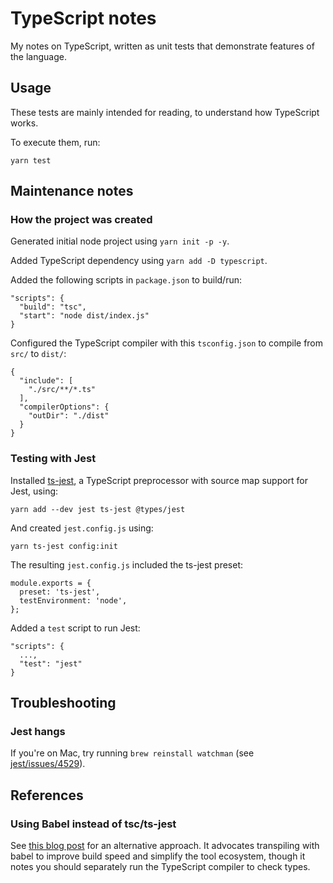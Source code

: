 # TypeScript notes

My notes on TypeScript, written as unit tests that demonstrate features of the language.

## Usage

These tests are mainly intended for reading, to understand how TypeScript works.

To execute them, run:

```
yarn test
```

## Maintenance notes

### How the project was created

Generated initial node project using `yarn init -p -y`.

Added TypeScript dependency using `yarn add -D typescript`.

Added the following scripts in `package.json` to build/run:

```
"scripts": {
  "build": "tsc",
  "start": "node dist/index.js"
}
```

Configured the TypeScript compiler with this `tsconfig.json`
to compile from `src/` to `dist/`:

```
{
  "include": [
    "./src/**/*.ts"
  ],
  "compilerOptions": {
    "outDir": "./dist"
  }
}
```

### Testing with Jest

Installed [ts-jest](https://github.com/kulshekhar/ts-jest), a TypeScript
preprocessor with source map support for Jest, using:

```
yarn add --dev jest ts-jest @types/jest
```

And created `jest.config.js` using:

```
yarn ts-jest config:init
```

The resulting `jest.config.js` included the ts-jest preset:

```
module.exports = {
  preset: 'ts-jest',
  testEnvironment: 'node',
};
```

Added a `test` script to run Jest:

```
"scripts": {
  ...,
  "test": "jest"
}
```

## Troubleshooting

### Jest hangs

If you're on Mac, try running `brew reinstall watchman`
(see [jest/issues/4529](https://github.com/facebook/jest/issues/4529)).

## References

### Using Babel instead of tsc/ts-jest

See [this blog post](https://iamturns.com/typescript-babel/) for an alternative approach.
It advocates transpiling with babel to improve build speed and simplify the tool ecosystem,
though it notes you should separately run the TypeScript compiler to check types.
